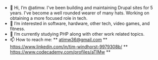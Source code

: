 - 👋 Hi, I’m @atimw. I've been building and maintaining Drupal sites for 5 years. I've become a well rounded wearer of many hats. Working on obtaining a more focused role in tech.
- 👀 I’m interested in software, hardware, other tech, video games, and fitness.
- 🌱 I’m currently studying PHP along with other work related topics.
- 📫 How to reach me: ** atimw36@gmail.com ** https://www.linkedin.com/in/tim-windhorst-9979308b/ ** https://www.codecademy.com/profiles/aTIMw **

<!---
atimw/atimw is a ✨ special ✨ repository because its `README.md` (this file) appears on your GitHub profile.
You can click the Preview link to take a look at your changes.
--->
